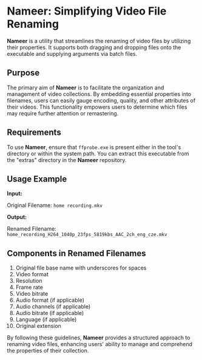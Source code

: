 # Nameer: Simplifying Video File Renaming

**Nameer** is a utility that streamlines the renaming of video files by utilizing their properties. It supports both dragging and dropping files onto the executable and supplying arguments via batch files.

## Purpose

The primary aim of **Nameer** is to facilitate the organization and management of video collections. By embedding essential properties into filenames, users can easily gauge encoding, quality, and other attributes of their videos. This functionality empowers users to determine which files may require further attention or remastering.

## Requirements

To use **Nameer**, ensure that `ffprobe.exe` is present either in the tool's directory or within the system path. You can extract this executable from the "extras" directory in the **Nameer** repository.

## Usage Example

**Input:**

Original Filename: `home recording.mkv`

**Output:**

Renamed Filename: `home_recording_H264_1040p_23fps_5819kbs_AAC_2ch_eng_cze.mkv`

## Components in Renamed Filenames

1. Original file base name with underscores for spaces
2. Video format
3. Resolution
4. Frame rate
5. Video bitrate
6. Audio format (if applicable)
7. Audio channels (if applicable)
8. Audio bitrate (if applicable)
9. Language (if applicable)
10. Original extension

By following these guidelines, **Nameer** provides a structured approach to renaming video files, enhancing users' ability to manage and comprehend the properties of their collection.
